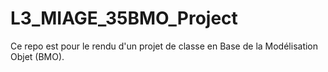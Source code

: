 # L3_MIAGE_35BMO_Project
Ce repo est pour le rendu d'un projet de classe en Base de la Modélisation Objet (BMO).
